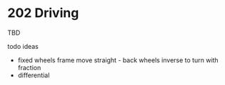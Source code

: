 # 202 Driving

TBD


todo ideas

* fixed wheels frame move straight - back wheels inverse to turn with fraction
* differential
